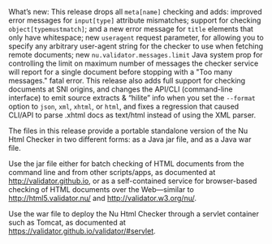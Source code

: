 
What’s new: This release drops all `meta[name]` checking and adds: improved
error messages for `input[type]` attribute mismatches; support for checking
`object[typemustmatch]`; and a new error message for `title` elements that
only have whitespace; new `useragent` request parameter, for allowing you
to specify any arbitrary user-agent string for the checker to use when
fetching remote documents; new `nu.validator.messages.limit` Java system
prop for controlling the limit on maximum number of messages the checker
service will report for a single document before stopping with a "Too many
messages." fatal error. This release also adds full support for checking
documents at SNI origins, and changes the API/CLI (command-line interface)
to emit source extracts & “hilite” info when you set the `--format` option
to `json`, `xml`, `xhtml`, or `html`, and fixes a regression that caused
CLI/API to parse .xhtml docs as text/html instead of using the XML parser.

The files in this release provide a portable standalone version of the Nu Html
Checker in two different forms: as a Java jar file, and as a Java war file.

Use the jar file either for batch checking of HTML documents from the command
line and from other scripts/apps, as documented at http://validator.github.io,
or as a self-contained service for browser-based checking of HTML documents over
the Web—similar to http://html5.validator.nu/ and http://validator.w3.org/nu/.

Use the war file to deploy the Nu Html Checker through a servlet container such
as Tomcat, as documented at https://validator.github.io/validator/#servlet.
